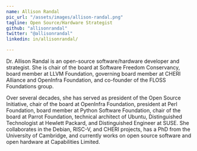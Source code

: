 ```yaml
---
name: Allison Randal
pic_url: "/assets/images/allison-randal.png"
tagline: Open Source/Hardware Strategist
github: "allisonrandal"
twitter: "@allisonrandal"
linkedin: in/allisonrandal/

---
```

Dr. Allison Randal is an open-source software/hardware developer and strategist. She is chair of the board at Software Freedom Conservancy, board member at LLVM Foundation, governing board member at CHERI Alliance and OpenInfra Foundation, and co-founder of the FLOSS Foundations group.

Over several decades, she has served as president of the Open Source Initiative, chair of the board at OpenInfra Foundation, president at Perl Foundation, board member at Python Software Foundation, chair of the board at Parrot Foundation, technical architect of Ubuntu, Distinguished Technologist at Hewlett Packard, and Distinguished Engineer at SUSE. She collaborates in the Debian, RISC-V, and CHERI projects, has a PhD from the University of Cambridge, and currently works on open source software and open hardware at Capabilities Limited.

